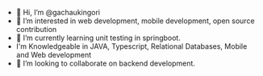 - 👋 Hi, I’m @gachaukingori
- 👀 I’m interested in web development, mobile development, open source contribution
- 🌱 I’m currently learning unit testing in springboot.
-  I'm Knowledgeable in JAVA, Typescript, Relational Databases, Mobile and Web development 
- 💞️ I’m looking to collaborate on backend development. 

<!---
gachaukingori/gachaukingori is a ✨ special ✨ repository because its `README.md` (this file) appears on your GitHub profile.
You can click the Preview link to take a look at your changes.
--->
